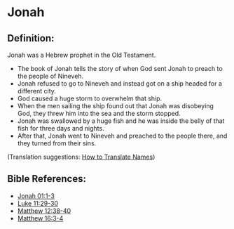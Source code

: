 # Jonah #

## Definition: ##

Jonah was a Hebrew prophet in the Old Testament.

* The book of Jonah tells the story of when God sent Jonah to preach to the people of Nineveh.
* Jonah refused to go to Nineveh and instead got on a ship headed for a different city.
* God caused a huge storm to overwhelm that ship.
* When the men sailing the ship found out that Jonah was disobeying God, they threw him into the sea and the storm stopped.
* Jonah was swallowed by a huge fish and he was inside the belly of that fish for three days and nights.
* After that, Jonah went to Nineveh and preached to the people there, and they turned from their sins.

(Translation suggestions: [How to Translate Names](en/ta-vol1/translate/man/translate-names))



## Bible References: ##

* [Jonah 01:1-3](en/tn/jon/help/01/01)
* [Luke 11:29-30](en/tn/luk/help/11/29)
* [Matthew 12:38-40](en/tn/mat/help/12/38)
* [Matthew 16:3-4](en/tn/mat/help/16/03)